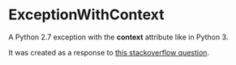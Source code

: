 ExceptionWithContext
====================

A Python 2.7 exception with the __context__ attribute like in Python 3.

It was created as a response to [this stackoverflow question](http://stackoverflow.com/questions/19234134/finding-out-an-exception-context).
